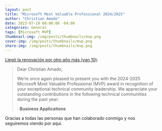 ```yaml
---
layout: post
title: "Microsoft Most Valuable Professional 2024/2025"
author: "Christian Amado"
date: 2023-07-10 00:00:00 -04:00
categories: General
tags: [Microsoft MVP]
thumbnail-img: /img/posts/thumbnails/mvp.png
cover-img: /img/posts/thumbnails/mvp.png
share-img: /img/posts/thumbnails/mvp.png
---
```


[Llegó la renovación por otro año más (van 10)](https://mvp.microsoft.com/en-US/MVP/profile/079507f9-3c9a-e411-93f2-9cb65495d3c4):  

<!--more-->

> Dear Christian Amado,
> 
> We’re once again pleased to present you with the 2024-2025 Microsoft Most Valuable Professional (MVP) award in recognition of your exceptional technical community leadership. We appreciate your outstanding contributions in the following technical communities during the past year:
> 
> · **Business Applications**

Gracias a todas las personas que han colaborado conmigo y nos seguiremos viendo por aquí.
